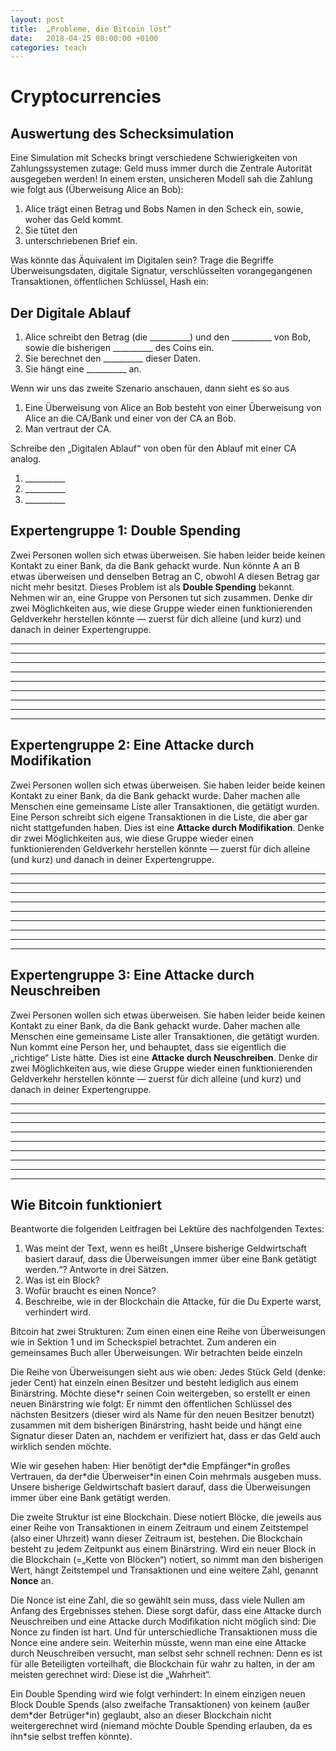 ```yaml
---
layout: post
title:  „Probleme, die Bitcoin löst“
date:   2018-04-25 08:00:00 +0100
categories: teach
---
```

# Cryptocurrencies
<!--more-->
## Auswertung des Schecksimulation

Eine Simulation mit Schecks bringt verschiedene Schwierigkeiten von Zahlungssystemen zutage: Geld muss immer durch die Zentrale Autorität ausgegeben werden! In einem ersten, unsicheren Modell sah die Zahlung wie folgt aus (Überweisung Alice an Bob): 

 1. Alice trägt einen Betrag und Bobs Namen in den Scheck ein, sowie, woher das Geld kommt.
 2.  Sie tütet den 
 3.  unterschriebenen Brief ein. 

Was könnte das Äquivalent im Digitalen sein? Trage die Begriffe Überweisungsdaten, digitale Signatur, verschlüsselten vorangegangenen Transaktionen, öffentlichen Schlüssel, Hash ein: 

## Der Digitale Ablauf
1. Alice schreibt den Betrag (die \_\_\_\_\_\_\_\_\_\_) und den \_\_\_\_\_\_\_\_\_\_ von Bob, sowie die bisherigen \_\_\_\_\_\_\_\_\_\_ des Coins ein.
2. Sie berechnet den \_\_\_\_\_\_\_\_\_\_ dieser Daten.
3. Sie hängt eine \_\_\_\_\_\_\_\_\_\_ an.

Wenn wir uns das zweite Szenario anschauen, dann sieht es so aus

1. Eine Überweisung von Alice an Bob besteht von einer Überweisung von Alice an die CA/Bank und einer von der CA an Bob. 
2. Man vertraut der CA. 


Schreibe den „Digitalen Ablauf“ von oben für den Ablauf mit einer CA analog.

1. \_\_\_\_\_\_\_\_\_\_
2. \_\_\_\_\_\_\_\_\_\_
3. \_\_\_\_\_\_\_\_\_\_


## Expertengruppe 1: Double Spending
Zwei Personen wollen sich etwas überweisen. Sie haben leider beide keinen Kontakt zu einer Bank, da die Bank gehackt wurde. Nun könnte A an B etwas überweisen und denselben Betrag an C, obwohl A diesen Betrag gar nicht mehr besitzt. Dieses Problem ist als **Double Spending** bekannt. Nehmen wir an, eine Gruppe von Personen tut sich zusammen. Denke dir zwei Möglichkeiten aus, wie diese Gruppe wieder einen funktionierenden Geldverkehr herstellen könnte — zuerst für dich alleine (und kurz) und danach in deiner Expertengruppe. 

---
--- 
--- 
---
--- 
--- 
---
--- 
--- 



## Expertengruppe 2: Eine Attacke durch Modifikation
Zwei Personen wollen sich etwas überweisen. Sie haben leider beide keinen Kontakt zu einer Bank, da die Bank gehackt wurde. Daher machen alle Menschen eine gemeinsame Liste aller Transaktionen, die getätigt wurden. Eine Person schreibt sich eigene Transaktionen in die Liste, die aber gar nicht stattgefunden haben. Dies ist eine **Attacke durch Modifikation**.  Denke dir zwei Möglichkeiten aus, wie diese Gruppe wieder einen funktionierenden Geldverkehr herstellen könnte — zuerst für dich alleine (und kurz) und danach in deiner Expertengruppe.


---
--- 
--- 
---
--- 
--- 
---
--- 
--- 



## Expertengruppe 3: Eine Attacke durch Neuschreiben
Zwei Personen wollen sich etwas überweisen. Sie haben leider beide keinen Kontakt zu einer Bank, da die Bank gehackt wurde. Daher machen alle Menschen eine gemeinsame Liste aller Transaktionen, die getätigt wurden. Nun kommt eine Person her, und behauptet, dass sie eigentlich die „richtige“ Liste hätte. Dies ist eine **Attacke durch Neuschreiben**. Denke dir zwei Möglichkeiten aus, wie diese Gruppe wieder einen funktionierenden Geldverkehr herstellen könnte — zuerst für dich alleine (und kurz) und danach in deiner Expertengruppe.

---
--- 
--- 
---
--- 
--- 
---
--- 
--- 


## Wie Bitcoin funktioniert
Beantworte die folgenden Leitfragen bei Lektüre des nachfolgenden Textes:

1. Was meint der Text, wenn es heißt „Unsere bisherige Geldwirtschaft basiert darauf, dass die Überweisungen immer über eine Bank getätigt werden.“? Antworte in drei Sätzen.
2. Was ist ein Block? 
3. Wofür braucht es einen Nonce?
4. Beschreibe, wie in der Blockchain die Attacke, für die Du Experte warst, verhindert wird.

Bitcoin hat zwei Strukturen: Zum einen einen eine Reihe von Überweisungen wie in Sektion 1 und im Scheckspiel betrachtet. Zum anderen ein gemeinsames Buch aller Überweisungen. Wir betrachten beide einzeln

Die Reihe von Überweisungen sieht aus wie oben: Jedes Stück Geld (denke: jeder Cent) hat einzeln einen Besitzer und besteht lediglich aus einem Binärstring. Möchte diese\*r seinen Coin weitergeben, so erstellt er einen neuen Binärstring wie folgt: Er nimmt den öffentlichen Schlüssel des nächsten Besitzers (dieser wird als Name für den neuen Besitzer benutzt) zusammen mit dem bisherigen Binärstring, hasht beide und hängt eine Signatur dieser Daten an, nachdem er verifiziert hat, dass er das Geld auch wirklich senden möchte. 

Wie wir gesehen haben: Hier benötigt der\*die Empfänger\*in großes Vertrauen, da der\*die Überweiser\*in einen Coin mehrmals ausgeben muss. Unsere bisherige Geldwirtschaft basiert darauf, dass die Überweisungen immer über eine Bank getätigt werden.

Die zweite Struktur ist eine Blockchain. Diese notiert Blöcke, die jeweils aus einer Reihe von Transaktionen in einem Zeitraum und einem Zeitstempel (also einer Uhrzeit) wann dieser Zeitraum ist, bestehen. Die Blockchain besteht zu jedem Zeitpunkt aus einem Binärstring. Wird ein neuer Block in die Blockchain (=„Kette von Blöcken“) notiert, so nimmt man den bisherigen Wert, hängt Zeitstempel und Transaktionen und eine weitere Zahl, genannt **Nonce** an. 

Die Nonce ist eine Zahl, die so gewählt sein muss, dass viele Nullen am Anfang des Ergebnisses stehen. Diese sorgt dafür, dass eine Attacke durch Neuschreiben und eine Attacke durch Modifikation nicht möglich sind: Die Nonce zu finden ist hart. Und für unterschiedliche Transaktionen muss die Nonce eine andere sein. Weiterhin müsste, wenn man eine eine Attacke durch Neuschreiben versucht, man selbst sehr schnell rechnen: Denn es ist für alle Beteiligten vorteilhaft, die Blockchain für wahr zu halten, in der am meisten gerechnet wird: Diese ist die „Wahrheit“. 

Ein Double Spending wird wie folgt verhindert: In einem einzigen neuen Block Double Spends (also zweifache Transaktionen) von keinem (außer dem\*der Betrüger\*in) geglaubt, also an dieser Blockchain nicht weitergerechnet wird (niemand möchte Double Spending erlauben, da es ihn\*sie selbst treffen könnte).